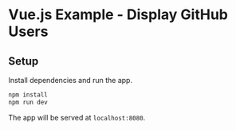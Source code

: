 # Vue.js Example - Display GitHub Users

## Setup

Install dependencies and run the app.

```bash
npm install
npm run dev
```

The app will be served at `localhost:8080`.


